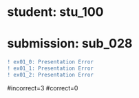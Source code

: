 # student: stu_100
# submission: sub_028

```diff
! ex01_0: Presentation Error
! ex01_1: Presentation Error
! ex01_2: Presentation Error
```
#incorrect=3
#correct=0
